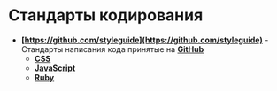 Стандарты кодирования
=====================

* **[https://github.com/styleguide](https://github.com/styleguide)** - Стандарты написания кода принятые на **[GitHub](https://github.com)**
  * **[CSS](https://github.com/styleguide/css)**
  * **[JavaScript](https://github.com/styleguide/javascript)**
  * **[Ruby](https://github.com/styleguide/ruby)**
